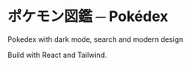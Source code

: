 # ポケモン図鑑 ─ Pokédex

Pokedex with dark mode, search and modern design

Build with React and Tailwind.

